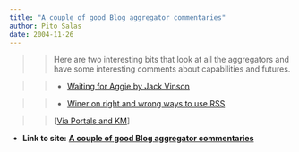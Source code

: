 ```yaml
---
title: "A couple of good Blog aggregator commentaries"
author: Pito Salas
date: 2004-11-26
---
```



>>

>> Here are two interesting bits that look at all the aggregators and have
some interesting comments about capabilities and futures.

>>

>>   * [Waiting for Aggie by Jack
Vinson](<http://jackvinson.com/archives/2004/11/22/waiting_for_aggie.html>)

>>

>>   * [Winer on right and wrong ways to use
RSS](<http://www.mcgeesmusings.net/2004/11/19.html#a4424>)

>>

>>

>>

>> [[Via Portals and
KM](<http://billives.typepad.com/portals_and_km/2004/11/nice_aggregator.html>)]


* **Link to site:** **[A couple of good Blog aggregator commentaries](None)**
